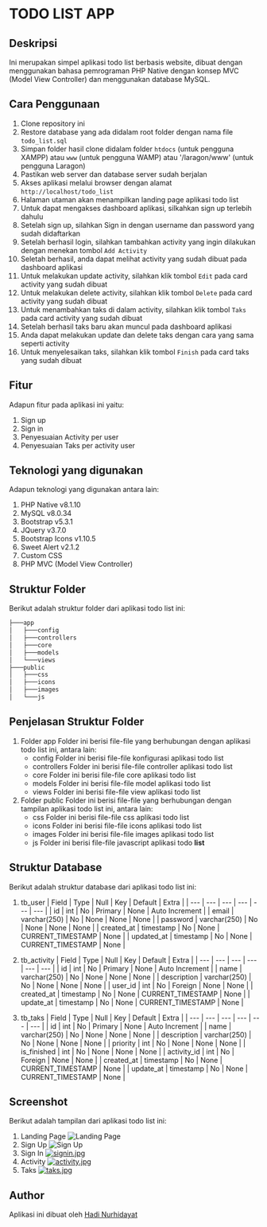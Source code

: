# TODO LIST APP

## Deskripsi
Ini merupakan simpel aplikasi todo list berbasis website, dibuat dengan menggunakan bahasa pemrograman PHP Native dengan konsep MVC (Model View Controller) dan menggunakan database MySQL.

## Cara Penggunaan
1. Clone repository ini
2. Restore database yang ada didalam root folder dengan nama file `todo_list.sql`
3. Simpan folder hasil clone didalam folder `htdocs` (untuk pengguna XAMPP) atau `www` (untuk pengguna WAMP) atau '/laragon/www' (untuk pengguna Laragon)
4. Pastikan web server dan database server sudah berjalan
5. Akses aplikasi melalui browser dengan alamat `http://localhost/todo_list`
6. Halaman utaman akan menampilkan landing page aplikasi todo list
7. Untuk dapat mengakses dashboard aplikasi, silkahkan sign up terlebih dahulu
8. Setelah sign up, silahkan Sign in dengan username dan password yang sudah didaftarkan
9. Setelah berhasil login, silahkan tambahkan activity yang ingin dilakukan dengan menekan tombol `Add Activity`
10. Seletah berhasil, anda dapat melihat activity yang sudah dibuat pada dashboard aplikasi
11. Untuk melakukan update activity, silahkan klik tombol `Edit` pada card activity yang sudah dibuat
12. Untuk melakukan delete activity, silahkan klik tombol `Delete` pada card activity yang sudah dibuat
13. Untuk menambahkan taks di dalam activity, silahkan klik tombol `Taks` pada card activity yang sudah dibuat
14. Setelah berhasil taks baru akan muncul pada dashboard aplikasi
15. Anda dapat melakukan update dan delete taks dengan cara yang sama seperti activity
16. Untuk menyelesaikan taks, silahkan klik tombol `Finish` pada card taks yang sudah dibuat

## Fitur
Adapun fitur pada aplikasi ini yaitu:
1. Sign up
2. Sign in
3. Penyesuaian Activity per user    
4. Penyesuaian Taks per activity user

## Teknologi yang digunakan
Adapun teknologi yang digunakan antara lain:
1. PHP Native v8.1.10
2. MySQL v8.0.34
3. Bootstrap v5.3.1
4. JQuery v3.7.0
5. Bootstrap Icons v1.10.5
6. Sweet Alert v2.1.2
7. Custom CSS
8. PHP MVC (Model View Controller)

## Struktur Folder
Berikut adalah struktur folder dari aplikasi todo list ini:
```bash
├───app
│   ├───config
│   ├───controllers
│   ├───core
│   ├───models
│   └───views
├───public
│   ├───css
│   ├───icons
│   ├───images
│   └───js
```

## Penjelasan Struktur Folder
1. Folder app
   Folder ini berisi file-file yang berhubungan dengan aplikasi todo list ini, antara lain:
   * config
        Folder ini berisi file-file konfigurasi aplikasi todo list
   * controllers
        Folder ini berisi file-file controller aplikasi todo list
   * core
        Folder ini berisi file-file core aplikasi todo list
   * models
        Folder ini berisi file-file model aplikasi todo list
   * views
        Folder ini berisi file-file view aplikasi todo list
2. Folder public
   Folder ini berisi file-file yang berhubungan dengan tampilan aplikasi todo list ini, antara lain:
   * css
        Folder ini berisi file-file css aplikasi todo list
   * icons
        Folder ini berisi file-file icons aplikasi todo list
   * images
        Folder ini berisi file-file images aplikasi todo list
   * js
        Folder ini berisi file-file javascript aplikasi todo **list**

## Struktur Database
Berikut adalah struktur database dari aplikasi todo list ini:
1. tb_user
   | Field | Type | Null | Key | Default | Extra |
    | --- | --- | --- | --- | --- | --- |
    | id | int | No | Primary | None | Auto Increment |
    | email | varchar(250) | No | None | None | None |
    | password | varchar(250) | No | None | None | None |
    | created_at | timestamp | No | None | CURRENT_TIMESTAMP | None |
    | updated_at | timestamp | No | None | CURRENT_TIMESTAMP | None |

2. tb_activity
    | Field | Type | Null | Key | Default | Extra |
    | --- | --- | --- | --- | --- | --- |
    | id | int | No | Primary | None | Auto Increment |
    | name | varchar(250) | No | None | None | None |
    | description | varchar(250) | No | None | None | None |
    | user_id | int | No | Foreign | None | None |
    | created_at | timestamp | No | None | CURRENT_TIMESTAMP | None |
    | update_at | timestamp | No | None | CURRENT_TIMESTAMP | None |

3. tb_taks
    | Field | Type | Null | Key | Default | Extra |
    | --- | --- | --- | --- | --- | --- |
    | id | int | No | Primary | None | Auto Increment |
    | name | varchar(250) | No | None | None | None |
    | description | varchar(250) | No | None | None | None |
    | priority | int | No | None | None | None |
    | is_finished | int | No | None | None | None |
    | activity_id | int | No | Foreign | None | None |
    | created_at | timestamp | No | None | CURRENT_TIMESTAMP | None |
    | update_at | timestamp | No | None | CURRENT_TIMESTAMP | None |

## Screenshot
Berikut adalah tampilan dari aplikasi todo list ini:
1. Landing Page
![Landing Page](https://i.postimg.cc/RhxgdXCF/landing-page.jpg)
1. Sign Up
![Sign Up](https://i.postimg.cc/J46b4pwk/signup.jpg)
1. Sign In
[![signin.jpg](https://i.postimg.cc/j54fVXQC/signin.jpg)](https://postimg.cc/JDt0ZjFW)
1. Activity
[![activity.jpg](https://i.postimg.cc/Fzn7mnfF/activity.jpg)](https://postimg.cc/PvYtQyz0)
1. Taks
[![taks.jpg](https://i.postimg.cc/HkMVDzTH/taks.jpg)](https://postimg.cc/YvppQ14y)

## Author
Aplikasi ini dibuat oleh [Hadi Nurhidayat](https://www.linkedin.com/in/hadinurhidayat/)

